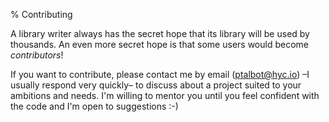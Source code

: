 % Contributing

A library writer always has the secret hope that its library will be used by thousands. An even more secret hope is that some users would become *contributors*!

If you want to contribute, please contact me by email (ptalbot@hyc.io) –I usually respond very quickly– to discuss about a project suited to your ambitions and needs. I'm willing to mentor you until you feel confident with the code and I'm open to suggestions :-)

<!-- Anyways, the first step is to read this user manual. -->

<!-- There is also a incomplete [developer documentation](http://hyc.io/rust-lib/oak-dev/oak/index.html). -->
